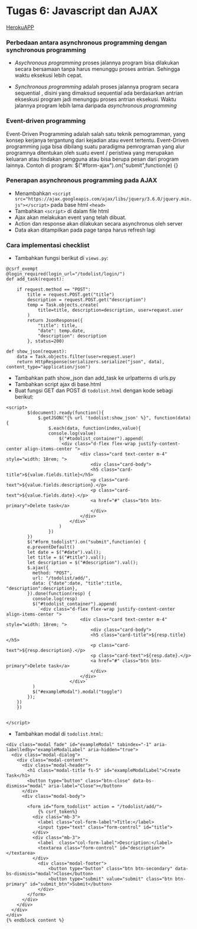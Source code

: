 # Tugas 6: Javascript dan AJAX

[HerokuAPP](https://django-tugaspbp2raspati.herokuapp.com/todolist/)

###  Perbedaan antara asynchronous programming dengan synchronous programming

- _Asychronous programming_ proses jalannya program bisa dilakukan secara bersamaan tanpa harus menunggu proses antrian. Sehingga waktu eksekusi lebih cepat.

- _Synchronous programming_ adalah proses jalannya program secara sequential , disini yang dimaksud sequential ada berdasarkan antrian ekseskusi program jadi menunggu proses antrian eksekusi. Waktu jalannya program lebih lama daripada _asynchronous programming_

### Event-driven programming

Event-Driven Programming adalah salah satu teknik pemogramman, yang konsep kerjanya tergantung dari kejadian atau event tertentu. Event-Driven programming juga bisa dibilang suatu paradigma pemrograman yang alur programnya ditentukan oleh suatu event / peristiwa yang merupakan keluaran atau tindakan pengguna atau bisa berupa pesan dari program lainnya. Contoh di program: $("#form-ajax").on("submit",function(e) {}

### Penerapan asynchronous programming pada AJAX
- Menambahkan `<script src="https://ajax.googleapis.com/ajax/libs/jquery/3.6.0/jquery.min.js"></script>` pada base html `<head>`
- Tambahkan `<script>` di dalam file html
- Ajax akan melakukan event yang telah dibuat.
- Action dan response akan dilakukan secara asynchronus oleh server
- Data akan ditampilkan pada page tanpa harus refresh lagi

### Cara implementasi checklist
- Tambahkan fungsi berikut di `views.py`:

```
@csrf_exempt
@login_required(login_url="/todolist/login/")
def add_task(request):

    if request.method == "POST":
        title = request.POST.get("title")
        description = request.POST.get("description")
        temp = Task.objects.create(
            title=title, description=description, user=request.user
        )
        return JsonResponse({
            "title": title,
            "date": temp.date,
            "description": description
        }, status=200)

def show_json(request):
    data = Task.objects.filter(user=request.user)
    return HttpResponse(serializers.serialize("json", data), content_type="application/json")
```

- Tambahkan path show_json dan add_task ke urlpatterns di urls.py
- Tambahkan script ajax di base.html
- Buat fungsi GET dan POST di `todolist.html` dengan kode sebagi berikut:
```
<script>
        $(document).ready(function(){
            $.getJSON("{% url 'todolist:show_json' %}", function(data){
                $.each(data, function(index,value){
                console.log(value)
                    $("#todolist_container").append(
                    `<div class="d-flex flex-wrap justify-content-center align-items-center ">
                            <div class="card text-center m-4"  style="width: 18rem; ">
                                <div class="card-body">
                                <h5 class="card-title">${value.fields.title}</h5>
                                <p class="card-text">${value.fields.description}.</p>
                                <p class="card-text">${value.fields.date}.</p>
                                <a href="#" class="btn btn-primary">Delete task</a>
                                </div>
                            </div>
                        </div>`    
                    )
                })
        })
        $("#form_todolist").on("submit",function(e) {
        e.preventDefault() 
        let date = $("#date").val();
        let title = $("#title").val();
        let description = $("#description").val();
        $.ajax({
          method: "POST",
          url: "/todolist/add/",
          data: {"date":date, "title":title, "description":description},
        }).done(function(resp) {
          console.log(resp)
          $("#todolist_container").append(
            `<div class="d-flex flex-wrap justify-content-center align-items-center ">
                            <div class="card text-center m-4"  style="width: 18rem; ">
                                <div class="card-body">
                                <h5 class="card-title">${resp.title}</h5>
                                <p class="card-text">${resp.description}.</p>
                                <p class="card-text">${resp.date}.</p>
                                <a href="#" class="btn btn-primary">Delete task</a>
                                </div>
                            </div>
                        </div>`    
          )
          $("#exampleModal").modal("toggle")
        });
    })
    })


</script>
```
- Tambahkan modal di `todolist.html`:
```
<div class="modal fade" id="exampleModal" tabindex="-1" aria-labelledby="exampleModalLabel" aria-hidden="true">
  <div class="modal-dialog">
    <div class="modal-content">
      <div class="modal-header">
        <h1 class="modal-title fs-5" id="exampleModalLabel">Create Task</h1>
        <button type="button" class="btn-close" data-bs-dismiss="modal" aria-label="Close"></button>
      </div>
      <div class="modal-body">

        <form id="form_todolist" action = "/todolist/add/">
            {% csrf_token%}
          <div class="mb-3">
            <label class="col-form-label">Title:</label>
            <input type="text" class="form-control" id="title">
          </div>
          <div class="mb-3">
            <label  class="col-form-label">Description:</label>
            <textarea class="form-control" id="description"></textarea>
          </div>
            <div class="modal-footer">
                <button type="button" class="btn btn-secondary" data-bs-dismiss="modal">Close</button>
                <button type="submit" value="submit" class="btn btn-primary" id="submit_btn">Submit</button>
            </div>
        </form>
      </div>
    </div>
  </div>
</div>
{% endblock content %}
```